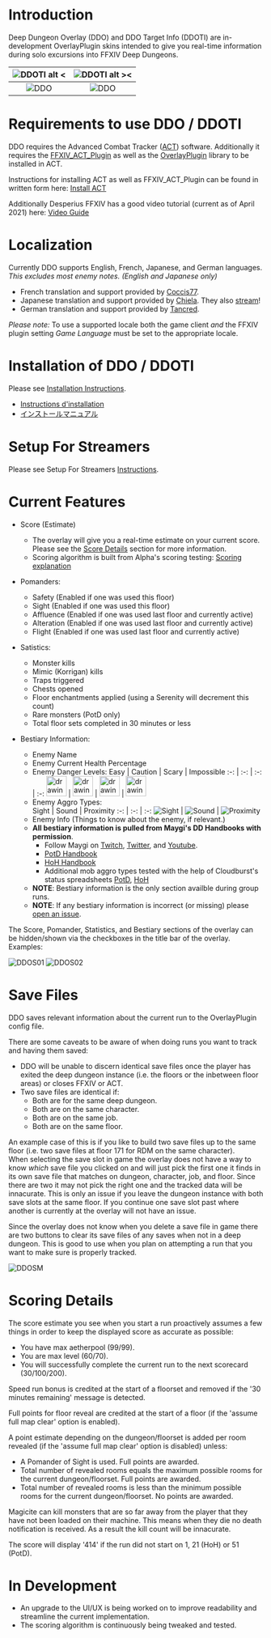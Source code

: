 # Introduction

Deep Dungeon Overlay (DDO) and DDO Target Info (DDOTI) are in-development OverlayPlugin skins intended to give you real-time information during solo excursions into FFXIV Deep Dungeons.

|![DDOTI alt <](overlay/docs/en/DDOTI.png?raw=true) | ![DDOTI alt ><](overlay/docs/en/DDOTI_Dark.png?raw=true) |
| :-: | :-: |
|![DDO](overlay/docs/en/DetailsFull01.png?raw=true) | ![DDO](overlay/docs/en/DetailsFull01_Dark.png?raw=true) |

# Requirements to use DDO / DDOTI

DDO requires the Advanced Combat Tracker ([ACT](https://advancedcombattracker.com/)) software.  Additionally it requires the [FFXIV_ACT_Plugin](https://github.com/ravahn/FFXIV_ACT_Plugin) as well as the [OverlayPlugin](https://github.com/ngld/OverlayPlugin) library to be installed in ACT.

Instructions for installing ACT as well as FFXIV_ACT_Plugin can be found in written form here: [Install ACT](https://github.com/FFXIV-ACT/setup-guide)

Additionally Desperius FFXIV has a good video tutorial (current as of April 2021) here: [Video Guide](https://www.youtube.com/watch?v=urZTrF864x8&t=0s)

# Localization

Currently DDO supports English, French, Japanese, and German languages.  _This excludes most enemy notes. (English and Japanese only)_ 
* French translation and support provided by [Coccis77](https://twitter.com/Coccis77). 
* Japanese translation and support provided by [Chiela](https://twitter.com/HurricaneChiela). They also [stream](https://www.twitch.tv/hurricanechiela)!
* German translation and support provided by [Tancred](https://twitter.com/Tancred423). 



 _Please note:_ To use a supported locale both the game client *and* the FFXIV plugin setting *Game Language* must be set to the appropriate locale.

# Installation of DDO / DDOTI

Please see [Installation Instructions](overlay/docs/en/INSTALL.md).
* [Instructions d'installation](overlay/docs/fr/INSTALL_FR.md)  
* [インストールマニュアル](overlay/docs/ja/INSTALL.md)

# Setup For Streamers

Please see Setup For Streamers [Instructions](overlay/docs/en/STREAMER.md).

# Current Features

* Score (Estimate)
	* The overlay will give you a real-time estimate on your current score.  Please see the [Score Details](https://github.com/IAmLokken/DeepDungeonOverlay#scoring-details) section for more information.
	* Scoring algorithm is built from Alpha's scoring testing: [Scoring explanation](https://docs.google.com/document/d/1MnR2Xtj2lol1LESgscI6yi_1xcAeP3FBwJecbD-EiwE/edit)
	 
* Pomanders:
	* Safety (Enabled if one was used this floor)
	* Sight (Enabled if one was used this floor)
	* Affluence (Enabled if one was used last floor and currently active)
	* Alteration (Enabled if one was used last floor and currently active)
	* Flight (Enabled if one was used last floor and currently active)

* Satistics:
	* Monster kills
	* Mimic (Korrigan) kills
	* Traps triggered 
	* Chests opened
	* Floor enchantments applied (using a Serenity will decrement this count)
	* Rare monsters (PotD only)
	* Total floor sets completed in 30 minutes or less
	
* Bestiary Information:
    * Enemy Name
	* Enemy Current Health Percentage
	* Enemy Danger Levels:
		Easy | Caution | Scary | Impossible
		:-: | :-: | :-: | :-: 
		<img src="overlay/img/Easy.png" alt="drawing" width="40"/> | <img src="overlay/img/Caution.png" alt="drawing" width="40"/> | <img src="overlay/img/Scary.png" alt="drawing" width="40"/> | <img src="overlay/img/Impossible.png" alt="drawing" width="40"/>
	* Enemy Aggro Types:	
		Sight | Sound | Proximity
		:-: | :-: | :-:
		![Sight](overlay/img/Sight.png) | ![Sound](overlay/img/Sound.png) | ![Proximity](overlay/img/Proximity.png)
	* Enemy Info (Things to know about the enemy, if relevant.)
	* __All bestiary information is pulled from Maygi's DD Handbooks with permission__.
	 	* Follow Maygi on [Twitch](https://www.twitch.tv/maygii), [Twitter](https://twitter.com/MaybeMaygi), and [Youtube](https://www.youtube.com/c/Maygi).
		* [PotD Handbook](https://docs.google.com/document/d/e/2PACX-1vQpzFuhmSwTXuZSmtnKLNgQ0nRhumCFaB8NvCXFXSjrBHPRT5lXY8jMR4RaCK1aNfcl_G5ph5DNNwfl/pub)
		* [HoH Handbook](https://docs.google.com/document/d/1YVBSTOgJO-xOAB6YyKZEZRikjXFPle6Ihf_E7VdmQnI/edit)
		* Additional mob aggro types tested with the help of Cloudburst's status spreadsheets [PotD](https://docs.google.com/spreadsheets/d/1nKI0-AApj-aiuUimrPkuQUJaa4DU8Ox7KqdC_ibme8E/edit#gid=12879293), [HoH](https://docs.google.com/spreadsheets/d/1aDlsiN3At6Fvfj_gg5weucDYqjQawQxGHFhJvzEUrek/edit#gid=375717345)
	* **NOTE**: Bestiary information is the only section availble during group runs.
	* **NOTE**: If any bestiary information is incorrect (or missing) please [open an issue](https://github.com/IAmLokken/DeepDungeonOverlay/issues).

The Score, Pomander, Statistics, and Bestiary sections of the overlay can be hidden/shown via the checkboxes in the title bar of the overlay. Examples:

![DDOS01](overlay/docs/en/DetailsSimple01.png?raw=true) ![DDOS02](overlay/docs/en/DetailsSimple02.png?raw=true)

# Save Files

DDO saves relevant information about the current run to the OverlayPlugin config file.

There are some caveats to be aware of when doing runs you want to track and having them saved:
* DDO will be unable to discern identical save files once the player has exited the deep dungeon instance (i.e. the floors or the inbetween floor areas) or closes FFXIV or ACT.
* Two save files are identical if:
	* Both are for the same deep dungeon.
	* Both are on the same character.
	* Both are on the same job. 
	* Both are on the same floor.

An example case of this is if you like to build two save files up to the same floor (i.e. two save files at floor 171 for RDM on the same character).  
When selecting the save slot in game the overlay does not have a way to know _which_ save file you clicked on and will just pick the first one it finds in its own save file that matches on dungeon, character, job, and floor.  Since there are two it may not pick the right one and the tracked data will be innacurate.
This is only an issue if you leave the dungeon instance with both save slots at the same floor.  If you continue one save slot past where another is currently at the overlay will not have an issue.

Since the overlay does not know when you delete a save file in game there are two buttons to clear its save files of any saves when not in a deep dungeon.  This is good to use when you plan on attempting a run that you want to make sure is properly tracked.

![DDOSM](overlay/docs/en/SaveManager.png?raw=true)

# Scoring Details

The score estimate you see when you start a run proactively assumes a few things in order to keep the displayed score as accurate as possible:
* You have max aetherpool (99/99).
* You are max level (60/70).
* You will successfully complete the current run to the next scorecard (30/100/200).
	
Speed run bonus is credited at the start of a floorset and removed if the '30 minutes remaining' message is detected.

Full points for floor reveal are credited at the start of a floor (if the 'assume full map clear' option is enabled).

A point estimate depending on the dungeon/floorset is added per room revealed (if the 'assume full map clear' option is disabled) unless:
* A Pomander of Sight is used. Full points are awarded.
* Total number of revealed rooms equals the maximum possible rooms for the current dungeon/floorset. Full points are awarded.
* Total number of revealed rooms is less than the minimum possible rooms for the current dungeon/floorset.  No points are awarded.

Magicite can kill monsters that are so far away from the player that they have not been loaded on their machine.  This means when they die no death notification is received.  As a result the kill count will be innacurate.

The score will display '414' if the run did not start on 1, 21 (HoH) or 51 (PotD).

# In Development

* An upgrade to the UI/UX is being worked on to improve readability and streamline the current implementation.
* The scoring algorithm is continuously being tweaked and tested.
